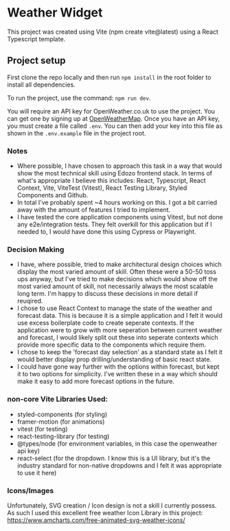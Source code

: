 # Weather Widget

This project was created using Vite (npm create vite@latest) using a React Typescript template. 

## Project setup
First clone the repo locally and then run `npm install` in the root folder to install all dependencies.

To run the project, use the command: `npm run dev`.

You will require an API key for OpenWeather.co.uk to use the project. You can get one by signing up at [OpenWeatherMap](https://openweathermap.org/). Once you have an API key, you must create a file called `.env`. You can then add your key into this file as shown in the `.env.example` file in the project root. 

### Notes
- Where possible, I have chosen to approach this task in a way that would show the most technical skill using Edozo frontend stack. In terms of what's appropriate I believe this includes: React, Typescript, React Context, Vite, ViteTest (Vitest), React Testing Library, Styled Components and Github.
- In total I've probably spent ~4 hours working on this. I got a bit carried away with the amount of features I tried to implement. 
- I have tested the core application components using Vitest, but not done any e2e/integration tests. They felt overkill for this application but if I needed to, I would have done this using Cypress or Playwright.

### Decision Making
- I have, where possible, tried to make architectural design choices which display the most varied amount of skill. Often these were a 50-50 toss ups anyway, but I've tried to make decisions which would show off the most varied amount of skill, not necessarily always the most scalable long term. I'm happy to discuss these decisions in more detail if reuqired. 
- I chose to use React Context to manage the state of the weather and forecast data. This is because it is a simple application and I felt it would use excess boilerplate code to create seperate contexts. If the application were to grow with more seperation between current weather and forecast, I would likely split out these into seperate contexts which provide more specific data to the components which require them.
- I chose to keep the 'forecast day selection' as a standard state as I felt it would better display prop drilling/understanding of basic react state.
- I could have gone way further with the options within forecast, but kept it to two options for simplicity. I've written these in a way which should make it easy to add more forecast options in the future.

### non-core Vite Libraries Used:
- styled-components (for styling)
- framer-motion (for animations)
- vitest (for testing)
- react-testing-library (for testing)
- @types/node (for environment variables, in this case the openweather api key)
- react-select (for the dropdown. I know this is a UI library, but it's the industry standard for non-native dropdowns and I felt it was appropriate to use it here)

### Icons/Images
Unfortunately, SVG creation / Icon design is not a skill I currently possess. As such I used this excellent free weather Icon Library in this project: https://www.amcharts.com/free-animated-svg-weather-icons/